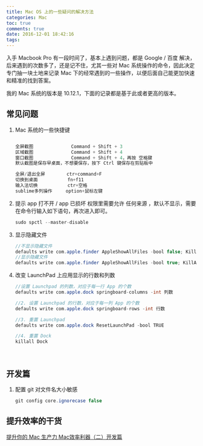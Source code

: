 ```yaml
---
title: Mac OS 上的一些疑问的解决方法
categories: Mac
toc: true
comments: true
date: 2016-12-01 18:42:16
tags:
---
```


入手 Macbook Pro 有一段时间了，基本上遇到问题，都是 Google / 百度 解决，后来遇到的次数多了，还是记不住，尤其一些对 Mac 系统操作的命令，因此决定专门抽一块土地来记录 Mac 下的经常遇到的一些操作，以便后面自己能更加快速和精准的找到答案。

<!--more-->

我的 Mac 系统的版本是 10.12.1，下面的记录都是基于此或者更高的版本。

## 常见问题

1. Mac 系统的一些快捷键
   ```java

   全屏截图              Command + Shift + 3
   区域截图              Command + Shift + 4
   窗口截图              Command + Shift + 4，再按 空格键
   默认截图是保存早桌面，不想要保存，按下 Ctrl 键保存在剪贴板中

   全屏/退出全屏        ctr+command+F
   切换到桌面           fn+f11
   输入法切换           ctr+空格       
   sublime多列操作     option+鼠标左键
   ```

2. 提示 app 打不开 / app 已损坏
   权限里需要允许  任何来源 ，默认不显示，需要在命令行输入如下语句，再次进入即可。
   ```Java
   sudo spctl --master-disable
   ```

3. 显示隐藏文件 
   ```Java
   //不显示隐藏文件
   defaults write com.apple.finder AppleShowAllFiles -bool false; KillAll Finder 
   //显示隐藏文件
   defaults write com.apple.finder AppleShowAllFiles -bool true; KillAll Finder
   ```

4. 改变 LaunchPad 上应用显示的行数和列数

   ```Java
   //设置 Launchpad 的列数，对应于每一行 App 的个数
   defaults write com.apple.dock springboard-columns -int 列数

   //2. 设置 Launchpad 的行数，对应于每一列 App 的个数
   defaults write com.apple.dock springboard-rows -int 行数

   //3. 重置 Launchpad
   defaults write com.apple.dock ResetLaunchPad -bool TRUE

   //4. 重置 Dock
   killall Dock
   ```

   ​



## 开发篇

1. 配置 git 对文件名大小敏感
   ```java
   git config core.ignorecase false
   ```



## 提升效率的干货
[提升你的 Mac 生产力 ](https://zhuanlan.zhihu.com/p/22673342)
[Mac效率利器（二）开发篇](http://kaito-kidd.com/2016/09/26/Mac-edge-tools-dev/)


